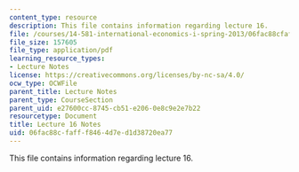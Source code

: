 ```yaml
---
content_type: resource
description: This file contains information regarding lecture 16.
file: /courses/14-581-international-economics-i-spring-2013/06fac88cfafff8464d7ed1d38720ea77_MIT14_581S13_classnotes16.pdf
file_size: 157605
file_type: application/pdf
learning_resource_types:
- Lecture Notes
license: https://creativecommons.org/licenses/by-nc-sa/4.0/
ocw_type: OCWFile
parent_title: Lecture Notes
parent_type: CourseSection
parent_uid: e27600cc-8745-cb51-e206-0e8c9e2e7b22
resourcetype: Document
title: Lecture 16 Notes
uid: 06fac88c-faff-f846-4d7e-d1d38720ea77
---
```

This file contains information regarding lecture 16.
